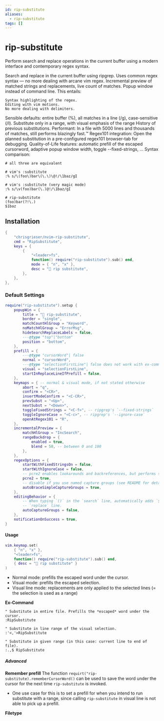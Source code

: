 ```yaml
---
id: rip-substitute
aliases:
  - rip-substitute
tags: []
---
```


# rip-substitute

Perform search and replace operations in the current buffer using a modern
interface and contemporary regex syntax.

Search and replace in the current buffer using ripgrep.
Uses common regex syntax — no more dealing with arcane vim regex.
Incremental preview of matched strings and replacements, live count of matches.
Popup window instead of command line. This entails:

    Syntax highlighting of the regex.
    Editing with vim motions.
    No more dealing with delimiters.

Sensible defaults: entire buffer (%), all matches in a line (/g), case-sensitive (/I).
Substitute only in a range, with visual emphasis of the range
History of previous substitutions.
Performant: In a file with 5000 lines and thousands of matches, still performs blazingly fast.™
Regex101 integration: Open the planned substitution in a pre-configured regex101 browser-tab for debugging.
Quality-of-Life features: automatic prefill of the escaped cursorword, adaptive popup window width, toggle --fixed-strings, …
Syntax comparison:

```vim
# all three are equivalent

# vim's :substitute
:% s/\(foo\)bar\(\.\)\@!/\1baz/gI

# vim's :substitute (very magic mode)
:% s/\v(foo)bar(\.)@!/\1baz/gI

# rip-substitute
(foo)bar(?!\.)
$1baz
```

## Installation

```lua
{
	"chrisgrieser/nvim-rip-substitute",
	cmd = "RipSubstitute",
	keys = {
		{
			"<leader>fs",
			function() require("rip-substitute").sub() end,
			mode = { "n", "x" },
			desc = " rip substitute",
		},
	},
},
```

### Default Settings

```lua
require("rip-substitute").setup {
	popupWin = {
		title = " rip-substitute",
		border = "single",
		matchCountHlGroup = "Keyword",
		noMatchHlGroup = "ErrorMsg",
		hideSearchReplaceLabels = false,
		---@type "top"|"bottom"
		position = "bottom",
	},
	prefill = {
		---@type "cursorWord"| false
		normal = "cursorWord",
		---@type "selectionFirstLine"| false does not work with ex-command (see README).
		visual = "selectionFirstLine",
		startInReplaceLineIfPrefill = false,
	},
	keymaps = { -- normal & visual mode, if not stated otherwise
		abort = "q",
		confirm = "<CR>",
		insertModeConfirm = "<C-CR>",
		prevSubst = "<Up>",
		nextSubst = "<Down>",
		toggleFixedStrings = "<C-f>", -- ripgrep's `--fixed-strings`
		toggleIgnoreCase = "<C-c>", -- ripgrep's `--ignore-case`
		openAtRegex101 = "R",
	},
	incrementalPreview = {
		matchHlGroup = "IncSearch",
		rangeBackdrop = {
			enabled = true,
			blend = 50, -- between 0 and 100
		},
	},
	regexOptions = {
		startWithFixedStringsOn = false,
		startWithIgnoreCase = false,
		-- pcre2 enables lookarounds and backreferences, but performs slower
		pcre2 = true,
		-- disable if you use named capture groups (see README for details)
		autoBraceSimpleCaptureGroups = true,
	},
	editingBehavior = {
		-- When typing `()` in the `search` line, automatically adds `$n` to the
		-- `replace` line.
		autoCaptureGroups = false,
	},
	notificationOnSuccess = true,
}
```

#### Usage

```lua
vim.keymap.set(
	{ "n", "x" },
	"<leader>fs",
	function() require("rip-substitute").sub() end,
	{ desc = " rip substitute" }
)
```

- Normal mode: prefills the escaped word under the cursor.
- Visual mode: prefills the escaped selection.
- Visual line mode: replacements are only applied to the selected lines (= the
  selection is used as a range)

**Ex-Command**

```vim
" Substitute in entire file. Prefills the *escaped* word under the cursor.
:RipSubstitute

" Substitute in line range of the visual selection.
:'<,'>RipSubstitute

" Substitute in given range (in this case: current line to end of file).
:.,$ RipSubstitute
```

##### Advanced

**Remember prefill**
The function `requirt("rip-substitute).rememberCursorWord()` can be used to save
the word under the cursor for the next time `rip-substitute` is invoked.

- One use case for this is to set a prefill for when you intend to run
  substitute with a range, since calling `rip-substitute` in visual line is not
  able to pick up a prefill.

**Filetype**
